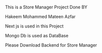 This is a  Store Manager Project Done BY 

Hakeem Mohammed Mateen Azfar

Next js is used in this Project

Mongo Db is used as DataBase

Please Download Backend for Store Manager
